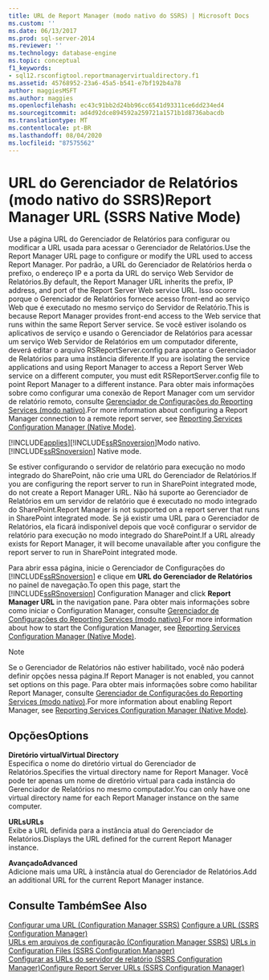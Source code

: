 ```yaml
---
title: URL de Report Manager (modo nativo do SSRS) | Microsoft Docs
ms.custom: ''
ms.date: 06/13/2017
ms.prod: sql-server-2014
ms.reviewer: ''
ms.technology: database-engine
ms.topic: conceptual
f1_keywords:
- sql12.rsconfigtool.reportmanagervirtualdirectory.f1
ms.assetid: 45768952-23a6-45a5-b541-e7bf192b4a78
author: maggiesMSFT
ms.author: maggies
ms.openlocfilehash: ec43c91bb2d24bb96cc6541d93311ce6dd234ed4
ms.sourcegitcommit: ad4d92dce894592a259721a1571b1d8736abacdb
ms.translationtype: MT
ms.contentlocale: pt-BR
ms.lasthandoff: 08/04/2020
ms.locfileid: "87575562"
---
```

# <a name="report-manager-url-ssrs-native-mode"></a><span data-ttu-id="077f2-102">URL do Gerenciador de Relatórios (modo nativo do SSRS)</span><span class="sxs-lookup"><span data-stu-id="077f2-102">Report Manager URL (SSRS Native Mode)</span></span>
  <span data-ttu-id="077f2-103">Use a página URL do Gerenciador de Relatórios para configurar ou modificar a URL usada para acessar o Gerenciador de Relatórios.</span><span class="sxs-lookup"><span data-stu-id="077f2-103">Use the Report Manager URL page to configure or modify the URL used to access Report Manager.</span></span> <span data-ttu-id="077f2-104">Por padrão, a URL do Gerenciador de Relatórios herda o prefixo, o endereço IP e a porta da URL do serviço Web Servidor de Relatórios.</span><span class="sxs-lookup"><span data-stu-id="077f2-104">By default, the Report Manager URL inherits the prefix, IP address, and port of the Report Server Web service URL.</span></span> <span data-ttu-id="077f2-105">Isso ocorre porque o Gerenciador de Relatórios fornece acesso front-end ao serviço Web que é executado no mesmo serviço do Servidor de Relatório.</span><span class="sxs-lookup"><span data-stu-id="077f2-105">This is because Report Manager provides front-end access to the Web service that runs within the same Report Server service.</span></span> <span data-ttu-id="077f2-106">Se você estiver isolando os aplicativos de serviço e usando o Gerenciador de Relatórios para acessar um serviço Web Servidor de Relatórios em um computador diferente, deverá editar o arquivo RSReportServer.config para apontar o Gerenciador de Relatórios para uma instância diferente.</span><span class="sxs-lookup"><span data-stu-id="077f2-106">If you are isolating the service applications and using Report Manager to access a Report Server Web service on a different computer, you must edit RSReportServer.config file to point Report Manager to a different instance.</span></span> <span data-ttu-id="077f2-107">Para obter mais informações sobre como configurar uma conexão de Report Manager com um servidor de relatório remoto, consulte [Gerenciador de Configurações do Reporting Services &#40;modo nativo&#41;](../../../2014/sql-server/install/reporting-services-configuration-manager-native-mode.md).</span><span class="sxs-lookup"><span data-stu-id="077f2-107">For more information about configuring a Report Manager connection to a remote report server, see [Reporting Services Configuration Manager &#40;Native Mode&#41;](../../../2014/sql-server/install/reporting-services-configuration-manager-native-mode.md).</span></span>  
  
 [!INCLUDE[applies](../../includes/applies-md.md)]<span data-ttu-id="077f2-108">[!INCLUDE[ssRSnoversion](../../includes/ssrsnoversion-md.md)]Modo nativo.</span><span class="sxs-lookup"><span data-stu-id="077f2-108">[!INCLUDE[ssRSnoversion](../../includes/ssrsnoversion-md.md)] Native mode.</span></span>  
  
 <span data-ttu-id="077f2-109">Se estiver configurando o servidor de relatório para execução no modo integrado do SharePoint, não crie uma URL do Gerenciador de Relatórios.</span><span class="sxs-lookup"><span data-stu-id="077f2-109">If you are configuring the report server to run in SharePoint integrated mode, do not create a Report Manager URL.</span></span> <span data-ttu-id="077f2-110">Não há suporte ao Gerenciador de Relatórios em um servidor de relatório que é executado no modo integrado do SharePoint.</span><span class="sxs-lookup"><span data-stu-id="077f2-110">Report Manager is not supported on a report server that runs in SharePoint integrated mode.</span></span> <span data-ttu-id="077f2-111">Se já existir uma URL para o Gerenciador de Relatórios, ela ficará indisponível depois que você configurar o servidor de relatório para execução no modo integrado do SharePoint.</span><span class="sxs-lookup"><span data-stu-id="077f2-111">If a URL already exists for Report Manager, it will become unavailable after you configure the report server to run in SharePoint integrated mode.</span></span>  
  
 <span data-ttu-id="077f2-112">Para abrir essa página, inicie o Gerenciador de Configurações do [!INCLUDE[ssRSnoversion](../../includes/ssrsnoversion-md.md)] e clique em **URL do Gerenciador de Relatórios** no painel de navegação.</span><span class="sxs-lookup"><span data-stu-id="077f2-112">To open this page, start the [!INCLUDE[ssRSnoversion](../../includes/ssrsnoversion-md.md)] Configuration Manager and click **Report Manager URL** in the navigation pane.</span></span> <span data-ttu-id="077f2-113">Para obter mais informações sobre como iniciar o Configuration Manager, consulte [Gerenciador de Configurações do Reporting Services &#40;modo nativo&#41;](../../../2014/sql-server/install/reporting-services-configuration-manager-native-mode.md).</span><span class="sxs-lookup"><span data-stu-id="077f2-113">For more information about how to start the Configuration Manager, see [Reporting Services Configuration Manager &#40;Native Mode&#41;](../../../2014/sql-server/install/reporting-services-configuration-manager-native-mode.md).</span></span>  
  
> [!NOTE]  
>  <span data-ttu-id="077f2-114">Se o Gerenciador de Relatórios não estiver habilitado, você não poderá definir opções nessa página.</span><span class="sxs-lookup"><span data-stu-id="077f2-114">If Report Manager is not enabled, you cannot set options on this page.</span></span> <span data-ttu-id="077f2-115">Para obter mais informações sobre como habilitar Report Manager, consulte [Gerenciador de Configurações do Reporting Services &#40;modo nativo&#41;](../../../2014/sql-server/install/reporting-services-configuration-manager-native-mode.md).</span><span class="sxs-lookup"><span data-stu-id="077f2-115">For more information about enabling Report Manager, see [Reporting Services Configuration Manager &#40;Native Mode&#41;](../../../2014/sql-server/install/reporting-services-configuration-manager-native-mode.md).</span></span>  
  
## <a name="options"></a><span data-ttu-id="077f2-116">Opções</span><span class="sxs-lookup"><span data-stu-id="077f2-116">Options</span></span>  
 <span data-ttu-id="077f2-117">**Diretório virtual**</span><span class="sxs-lookup"><span data-stu-id="077f2-117">**Virtual Directory**</span></span>  
 <span data-ttu-id="077f2-118">Especifica o nome do diretório virtual do Gerenciador de Relatórios.</span><span class="sxs-lookup"><span data-stu-id="077f2-118">Specifies the virtual directory name for Report Manager.</span></span> <span data-ttu-id="077f2-119">Você pode ter apenas um nome de diretório virtual para cada instância do Gerenciador de Relatórios no mesmo computador.</span><span class="sxs-lookup"><span data-stu-id="077f2-119">You can only have one virtual directory name for each Report Manager instance on the same computer.</span></span>  
  
 <span data-ttu-id="077f2-120">**URLs**</span><span class="sxs-lookup"><span data-stu-id="077f2-120">**URLs**</span></span>  
 <span data-ttu-id="077f2-121">Exibe a URL definida para a instância atual do Gerenciador de Relatórios.</span><span class="sxs-lookup"><span data-stu-id="077f2-121">Displays the URL defined for the current Report Manager instance.</span></span>  
  
 <span data-ttu-id="077f2-122">**Avançado**</span><span class="sxs-lookup"><span data-stu-id="077f2-122">**Advanced**</span></span>  
 <span data-ttu-id="077f2-123">Adicione mais uma URL à instância atual do Gerenciador de Relatórios.</span><span class="sxs-lookup"><span data-stu-id="077f2-123">Add an additional URL for the current Report Manager instance.</span></span>  
  
## <a name="see-also"></a><span data-ttu-id="077f2-124">Consulte Também</span><span class="sxs-lookup"><span data-stu-id="077f2-124">See Also</span></span>  
 <span data-ttu-id="077f2-125">[Configurar uma URL &#40;Configuration Manager SSRS&#41;](../../reporting-services/install-windows/configure-a-url-ssrs-configuration-manager.md) </span><span class="sxs-lookup"><span data-stu-id="077f2-125">[Configure a URL  &#40;SSRS Configuration Manager&#41;](../../reporting-services/install-windows/configure-a-url-ssrs-configuration-manager.md) </span></span>  
 <span data-ttu-id="077f2-126">[URLs em arquivos de configuração &#40;Configuration Manager SSRS&#41;](../../reporting-services/install-windows/urls-in-configuration-files-ssrs-configuration-manager.md) </span><span class="sxs-lookup"><span data-stu-id="077f2-126">[URLs in Configuration Files  &#40;SSRS Configuration Manager&#41;](../../reporting-services/install-windows/urls-in-configuration-files-ssrs-configuration-manager.md) </span></span>  
 [<span data-ttu-id="077f2-127">Configurar as URLs do servidor de relatório &#40;SSRS Configuration Manager&#41;</span><span class="sxs-lookup"><span data-stu-id="077f2-127">Configure Report Server URLs  &#40;SSRS Configuration Manager&#41;</span></span>](../../reporting-services/install-windows/configure-report-server-urls-ssrs-configuration-manager.md)  
  
  
